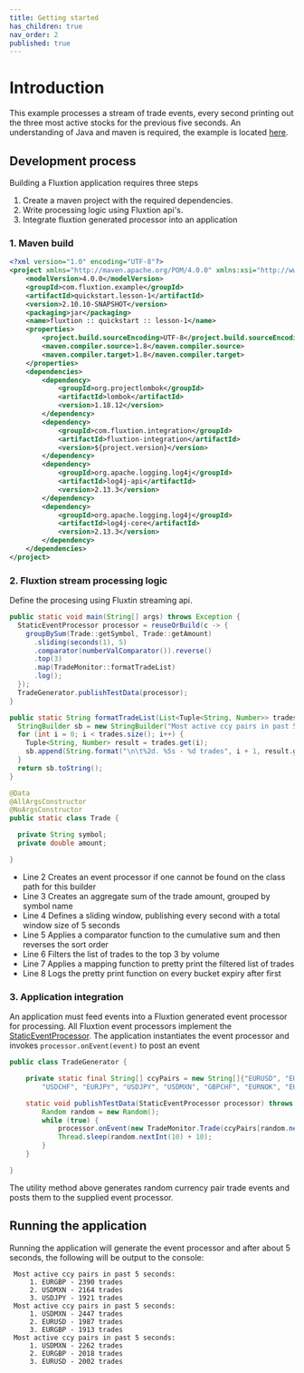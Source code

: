 ```yaml
---
title: Getting started
has_children: true
nav_order: 2
published: true
---
```

# Introduction
This example processes a stream of trade events, every second printing out the three most active stocks for the previous five seconds. An understanding of Java and maven is required, the example is located [here](https://github.com/v12technology/fluxtion/tree/2.10.11/examples/quickstart/lesson-1).
## Development process
Building a Fluxtion application requires three steps
1. Create a maven project with the required dependencies. 
1. Write processing logic using Fluxtion api's. 
1. Integrate fluxtion generated processor into an application

### 1. Maven build

```xml
<?xml version="1.0" encoding="UTF-8"?>
<project xmlns="http://maven.apache.org/POM/4.0.0" xmlns:xsi="http://www.w3.org/2001/XMLSchema-instance" xsi:schemaLocation="http://maven.apache.org/POM/4.0.0 http://maven.apache.org/xsd/maven-4.0.0.xsd">
    <modelVersion>4.0.0</modelVersion>
    <groupId>com.fluxtion.example</groupId>
    <artifactId>quickstart.lesson-1</artifactId>
    <version>2.10.10-SNAPSHOT</version>
    <packaging>jar</packaging>
    <name>fluxtion :: quickstart :: lesson-1</name>
    <properties>
        <project.build.sourceEncoding>UTF-8</project.build.sourceEncoding>
        <maven.compiler.source>1.8</maven.compiler.source>
        <maven.compiler.target>1.8</maven.compiler.target>
    </properties>
    <dependencies>
        <dependency>
            <groupId>org.projectlombok</groupId>
            <artifactId>lombok</artifactId>
            <version>1.18.12</version>
        </dependency>
        <dependency>
            <groupId>com.fluxtion.integration</groupId>
            <artifactId>fluxtion-integration</artifactId>
            <version>${project.version}</version>
        </dependency>
        <dependency>
            <groupId>org.apache.logging.log4j</groupId>
            <artifactId>log4j-api</artifactId>
            <version>2.13.3</version>
        </dependency>
        <dependency>
            <groupId>org.apache.logging.log4j</groupId>
            <artifactId>log4j-core</artifactId>
            <version>2.13.3</version>
        </dependency>
    </dependencies>
</project>
```

### 2. Fluxtion stream processing logic
Define the procesing using Fluxtin streaming api. 

```java
public static void main(String[] args) throws Exception {
  StaticEventProcessor processor = reuseOrBuild(c -> {
    groupBySum(Trade::getSymbol, Trade::getAmount)
      .sliding(seconds(1), 5)
      .comparator(numberValComparator()).reverse()
      .top(3)
      .map(TradeMonitor::formatTradeList)
      .log();
  });
  TradeGenerator.publishTestData(processor);
}

public static String formatTradeList(List<Tuple<String, Number>> trades) {
  StringBuilder sb = new StringBuilder("Most active ccy pairs in past 5 seconds:");
  for (int i = 0; i < trades.size(); i++) {
    Tuple<String, Number> result = trades.get(i);
    sb.append(String.format("\n\t%2d. %5s - %d trades", i + 1, result.getKey(), result.getValue().intValue()));
  }
  return sb.toString();
}

@Data
@AllArgsConstructor
@NoArgsConstructor
public static class Trade {

  private String symbol;
  private double amount;

}
```

- Line 2 Creates an event processor if one cannot be found on the class path for this builder
- Line 3 Creates an aggregate sum of the trade amount, grouped by symbol name
- Line 4 Defines a sliding window, publishing every second with a total window size of 5 seconds
- Line 5 Applies a comparator function to the cumulative sum and then reverses the sort order
- Line 6 Filters the list of trades to the top 3 by volume
- Line 7 Applies a mapping function to pretty print the filtered list of trades
- Line 8 Logs the pretty print function on every bucket expiry after first 

### 3. Application integration

An application must feed events into a Fluxtion generated event processor for processing. All Fluxtion event processors implement the [StaticEventProcessor](https://github.com/v12technology/fluxtion/blob/develop/api/src/main/java/com/fluxtion/api/StaticEventProcessor.java). The application instantiates the event processor and invokes `processor.onEvent(event)` to post an event

```java
public class TradeGenerator {

    private static final String[] ccyPairs = new String[]{"EURUSD", "EURCHF", "EURGBP", "GBPUSD",
        "USDCHF", "EURJPY", "USDJPY", "USDMXN", "GBPCHF", "EURNOK", "EURSEK"};

    static void publishTestData(StaticEventProcessor processor) throws InterruptedException {
        Random random = new Random();
        while (true) {
            processor.onEvent(new TradeMonitor.Trade(ccyPairs[random.nextInt(ccyPairs.length)], random.nextInt(100) + 10));
            Thread.sleep(random.nextInt(10) + 10);
        }
    }

}
```
The utility method above generates random currency pair trade events and posts them to the supplied event processor.

## Running the application

Running the application will generate the event processor and after about 5 seconds, the following will be output to the console:

```console
 Most active ccy pairs in past 5 seconds:
	 1. EURGBP - 2390 trades
	 2. USDMXN - 2164 trades
	 3. USDJPY - 1921 trades
 Most active ccy pairs in past 5 seconds:
	 1. USDMXN - 2447 trades
	 2. EURUSD - 1987 trades
	 3. EURGBP - 1913 trades
 Most active ccy pairs in past 5 seconds:
	 1. USDMXN - 2262 trades
	 2. EURGBP - 2018 trades
	 3. EURUSD - 2002 trades
``` 
